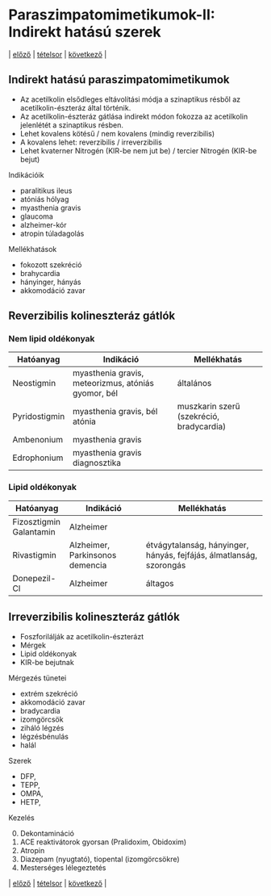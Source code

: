 # Paraszimpatomimetikumok-II: Indirekt hatású szerek

| [előző](2.%20Paraszimpatomimetikumok-I.%20Direkt%20hatású%20szerek.md) | [tételsor](0.%20Hattan%20ea%20kidolgozás%20-%20Németh%20Boldizsár.md) | [következő](4.%20Paraszimpatolitikumok%20farmakológiája.md) |

## Indirekt hatású paraszimpatomimetikumok

- Az acetilkolin elsődleges eltávolítási módja a szinaptikus résből az acetilkolin-észteráz által történik.
- Az acetilkolin-észteráz gátlása indirekt módon fokozza az acetilkolin jelenlétét a szinaptikus résben.
- Lehet kovalens kötésű / nem kovalens (mindig reverzibilis)
- A kovalens lehet: reverzibilis / irreverzibilis
- Lehet kvaterner Nitrogén (KIR-be nem jut be) / tercier Nitrogén (KIR-be bejut)

Indikációik

- paralitikus ileus
- atóniás hólyag
- myasthenia gravis
- glaucoma
- alzheimer-kór
- atropin túladagolás

Mellékhatások

- fokozott szekréció
- brahycardia
- hányinger, hányás
- akkomodáció zavar

## Reverzibilis kolineszteráz gátlók

### Nem lipid oldékonyak

| Hatóanyag | Indikáció | Mellékhatás |
| --- | --- | --- |
| Neostigmin | myasthenia gravis, meteorizmus, atóniás gyomor, bél | általános |
| Pyridostigmin | myasthenia gravis, bél atónia | muszkarin szerű (szekréció, bradycardia) |
| Ambenonium | myasthenia gravis | |
| Edrophonium | myasthenia gravis diagnosztika | |

### Lipid oldékonyak

| Hatóanyag | Indikáció | Mellékhatás |
| --- | --- | --- |
| Fizosztigmin<br>Galantamin | Alzheimer | |
| Rivastigmin | Alzheimer, Parkinsonos demencia | étvágytalanság, hányinger, hányás, fejfájás, álmatlanság, szorongás |
| Donepezil-Cl | Alzheimer | áltagos |

## Irreverzibilis kolineszteráz gátlók

- Foszforilálják az acetilkolin-észterázt
- Mérgek
- Lipid oldékonyak
- KIR-be bejutnak

Mérgezés tünetei

- extrém szekréció
- akkomodáció zavar
- bradycardia
- izomgörcsök
- ziháló légzés
- légzésbénulás
- halál

Szerek

- DFP,
- TEPP,
- OMPA,
- HETP,

Kezelés

0. Dekontamináció
1. ACE reaktivátorok gyorsan (Pralidoxim, Obidoxim)
2. Atropin
3. Diazepam (nyugtató), tiopental (izomgörcsökre)
4. Mesterséges lélegeztetés

| [előző](2.%20Paraszimpatomimetikumok-I.%20Direkt%20hatású%20szerek.md) | [tételsor](0.%20Hattan%20ea%20kidolgozás%20-%20Németh%20Boldizsár.md) | [következő](4.%20Paraszimpatolitikumok%20farmakológiája.md) |
